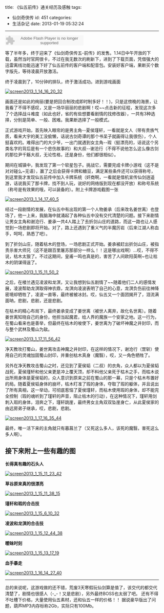 title: 《仙五前传》通关经历及感触
tags:
  - 仙剑奇侠传
id: 451
categories:
  - 生活杂记
date: 2013-01-19 05:32:24
---

<object width="257" height="33" classid="clsid:d27cdb6e-ae6d-11cf-96b8-444553540000" codebase="http://download.macromedia.com/pub/shockwave/cabs/flash/swflash.cab#version=6,0,40,0"><param name="src" value="http://www.xiami.com/widget/12671923_1771386503/singlePlayer.swf" /><param name="wmode" value="transparent" /><embed width="257" height="33" type="application/x-shockwave-flash" src="http://www.xiami.com/widget/12671923_1771386503/singlePlayer.swf" wmode="transparent" /></object>

等了半年多，终于迎来了《仙剑奇侠传五-前传》的发售。1.14日中午开放的下载，虽然当时官网很卡，不过在我无数次的刷新下，进到了下载页面，凭借强大的迅雷离线功能迅速下好了仙五前传的客户端和配音包。安装好客户端，果断买个数字版先，等待凌晨开放激活。

终于凌晨到了，10分钟的排队，终于激活成功。进到游戏画面

[![screen2013_1_14_16_20_32](http://www.aemiot.com/wp-content/uploads/2013/01/screen2013_1_14_16_20_32.jpg)](http://www.aemiot.com/wp-content/uploads/2013/01/screen2013_1_14_16_20_32.jpg)

<!--more-->

画面还是如此的绚丽(要是把回合制改成即时制多好！！)，只是这傍晚的海景，让我看了不得不感叹，又是一场华丽丽的悲剧啊！哎~~点击新的征程，发现这次多了个选择战斗难度（如此也好，省的有些想要看剧情的找修改器），一共有3种选择，分别是简单、一般、困难。我果断选择了一般模式。

正式游戏开始，首先映入眼帘的是男主角--夏侯瑾轩，一看就是文人（带有贵族气质，看来大宇的美工没偷懒，话说古剑奇谭的那个书呆子就画得让我很伤），个人挺喜欢的。难得出门的大少爷，一出门就遇到女主角--瑕（挺漂亮的，话说这个另类名字的背后是有一个悲伤故事的）和大叔--谢沧行（不得不说他怎么这么像古剑的那位尹千觞大叔，无论性格，还是身份，他们都很相似）。

期间在城镇中，我发现了第一个软星包子。挑战它，需要完成卡牌小游戏（这不是对对碰么~无语），赢了之后会获得卡牌和糖豆，满足某些条件还可以获得称号，到这里我才发现仙五前传中加入卡牌系统（奸商啊，一看就是借机宣传仙剑逍遥游，话说我买了那卡牌，找不到人玩，说好的网络版到现在都没开放）和称号系统（称号是有效果的哦，可以装备的）。附上卡牌游戏截图一张

[![screen2013_1_14_17_40_5](http://www.aemiot.com/wp-content/uploads/2013/01/screen2013_1_14_17_40_5.jpg)](http://www.aemiot.com/wp-content/uploads/2013/01/screen2013_1_14_17_40_5.jpg)

经过一段剧情的发展，在仙五中有出现的第一个人物姜承（后来改名姜世离）也登场了，他一上来，我脑海中就涌起了各种仙五中没有交代清楚的问题。接下来剧情让男女主角和谢沧行、姜承一共4人踏上了去折剑山庄的道路，而这一路也让人感觉到一场悲剧即将开始。对了，路上还遇到了重义气的半魔厉岩（后来江湖人称血手，呵呵，熟悉了吧）。

到了折剑山庄，随着枯木的登场，一场悲剧正式开始。姜承被赶出折剑山庄，被指责杀害大师兄（这不是跟百里屠苏那部分一样么！！这是哪出戏啊）...哎，不得不说，枯木太狠了。不过这期间，皇甫一鸣也真是的，害苦了人间欧阳英啊~也让枯木的阴谋得逞了。

[![screen2013_1_15_11_50_2](http://www.aemiot.com/wp-content/uploads/2013/01/screen2013_1_15_11_50_2.jpg)](http://www.aemiot.com/wp-content/uploads/2013/01/screen2013_1_15_11_50_2.jpg)

之后，在楼兰遇见凌波和龙溟，又让我想到仙五剧情了~~随着他们二人的感情发展，凌波帮助龙溟取得神农鼎，龙溟向凌波表明了自己的心意，龙溟负伤前往神降密境却牺牲了，凌波一直等，最终被被冰封。哎，仙五又一个面团揭开了，泪流满面呐，悲剧，悲剧，还是悲剧。

在枯木的精心布局下，最终姜承变成了姜世离（被世人离弃，故化名世离）。随着姜世离知晓自己的身份，他担当起魔君，给人界的魔族一个安家之地。这一行为，在蜀山看来也是善举，但最终在枯木的唆使下，姜世离为了破坏神魔之井封印，而与整个武林及蜀山为敌。

[![screen2013_1_17_11_56_42](http://www.aemiot.com/wp-content/uploads/2013/01/screen2013_1_17_11_56_42.jpg)](http://www.aemiot.com/wp-content/uploads/2013/01/screen2013_1_17_11_56_42.jpg)

净天教攻打蜀山，姜世离攻击神魔之井封印，在这样的情况下，谢沧行（罡斩）使用自己的灵魂加固蜀山封印，并重创枯木真身（魔翳），哎，又一角色牺牲了。

另外在净天教攻击蜀山之时，还见到了夏侯韬（二叔）的衣角，众人都以为夏侯韬战死，夏侯瑾轩和他父亲更是冲上覆天顶，却不料他父亲死于枯木之手，而枯木说出所用身体是夏侯韬的，众人意识到原来之前在蜀山的那一幕，只是个枯木布置好的局。随着夏侯韬身体的崩坏，枯木盯准了瑕的身体，夺取了瑕的躯体，并且说出了所有真相，这一举动，可彻底惹恼了夏侯瑾轩，而枯木使用瑕的身体，却不能完全控制（瑕的魂听到了瑾轩的声音，阻止枯木的行动），在这种情况下，瑾轩用剑刺入瑕的身体，泪奔之下，瑾轩跳崖，最终男女主角双双坠崖身亡，从此夏侯家的由远房弟子继承，哎，悲剧，悲剧。

[![screen2013_1_17_16_35_44](http://www.aemiot.com/wp-content/uploads/2013/01/screen2013_1_17_16_35_44.jpg)](http://www.aemiot.com/wp-content/uploads/2013/01/screen2013_1_17_16_35_44.jpg)

最终，唯一活下来的主角就只有暮菖兰了（又死这么多人，该死的魔翳，害死这么多人啊）。

## 接下来附上一些有趣的图

**长得真有趣的石头人**

[![screen2013_1_15_11_23_42](http://www.aemiot.com/wp-content/uploads/2013/01/screen2013_1_15_11_23_42.jpg)](http://www.aemiot.com/wp-content/uploads/2013/01/screen2013_1_15_11_23_42.jpg)

**草谷原来真的很漂亮**

[![screen2013_1_15_11_38_15](http://www.aemiot.com/wp-content/uploads/2013/01/screen2013_1_15_11_38_15.jpg)](http://www.aemiot.com/wp-content/uploads/2013/01/screen2013_1_15_11_38_15.jpg)

**瑾轩和瑕的合击技**

[![screen2013_1_15_6_10_32](http://www.aemiot.com/wp-content/uploads/2013/01/screen2013_1_15_6_10_32.jpg)](http://www.aemiot.com/wp-content/uploads/2013/01/screen2013_1_15_6_10_32.jpg)

**凌波和龙溟的合击技**

[![screen2013_1_15_12_44_38](http://www.aemiot.com/wp-content/uploads/2013/01/screen2013_1_15_12_44_38.jpg)](http://www.aemiot.com/wp-content/uploads/2013/01/screen2013_1_15_12_44_38.jpg)

**暧昧时刻**

[![screen2013_1_15_13_17_19](http://www.aemiot.com/wp-content/uploads/2013/01/screen2013_1_15_13_17_19.jpg)](http://www.aemiot.com/wp-content/uploads/2013/01/screen2013_1_15_13_17_19.jpg)

**血手暴走**

[![screen2013_1_16_14_27_40](http://www.aemiot.com/wp-content/uploads/2013/01/screen2013_1_16_14_27_40.jpg)](http://www.aemiot.com/wp-content/uploads/2013/01/screen2013_1_16_14_27_40.jpg)

--- 
总的来说呢，这游戏做的还不错，荒废3天寒假玩仙剑算是值了，该交代的都交代清楚了，剧情也很感人（-_-！又是悲剧），另外最终BOSS也太弱了吧。
还有不得不吐槽下价格，大量使用仙五素材，还和仙五一样的价格！！
据说豪华版出了问题，葫芦MP3内存标称2Gb，实际只有100Mb。
